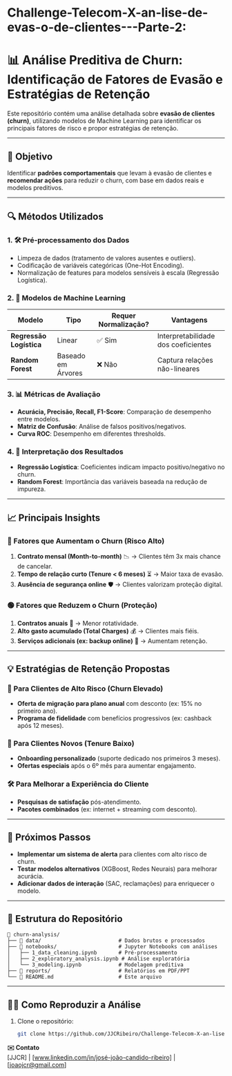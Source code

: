 # Challenge-Telecom-X-an-lise-de-evas-o-de-clientes---Parte-2:

# **📊 Análise Preditiva de Churn: Identificação de Fatores de Evasão e Estratégias de Retenção**  

Este repositório contém uma análise detalhada sobre **evasão de clientes (churn)**, utilizando modelos de Machine Learning para identificar os principais fatores de risco e propor estratégias de retenção.  

---

## **📌 Objetivo**  
Identificar **padrões comportamentais** que levam à evasão de clientes e **recomendar ações** para reduzir o churn, com base em dados reais e modelos preditivos.  

---

## **🔍 Métodos Utilizados**  

### **1. 🛠️ Pré-processamento dos Dados**  
- Limpeza de dados (tratamento de valores ausentes e outliers).  
- Codificação de variáveis categóricas (One-Hot Encoding).  
- Normalização de features para modelos sensíveis à escala (Regressão Logística).  

### **2. 🤖 Modelos de Machine Learning**  
| Modelo               | Tipo           | Requer Normalização? | Vantagens                          |  
|----------------------|----------------|----------------------|------------------------------------|  
| **Regressão Logística** | Linear         | ✅ Sim               | Interpretabilidade dos coeficientes |  
| **Random Forest**      | Baseado em Árvores | ❌ Não            | Captura relações não-lineares       |  

### **3. 📊 Métricas de Avaliação**  
- **Acurácia, Precisão, Recall, F1-Score**: Comparação de desempenho entre modelos.  
- **Matriz de Confusão**: Análise de falsos positivos/negativos.  
- **Curva ROC**: Desempenho em diferentes thresholds.  

### **4. 🔎 Interpretação dos Resultados**  
- **Regressão Logística**: Coeficientes indicam impacto positivo/negativo no churn.  
- **Random Forest**: Importância das variáveis baseada na redução de impureza.  

---

## **📈 Principais Insights**  

### **🔴 Fatores que Aumentam o Churn (Risco Alto)**  
1. **Contrato mensal (Month-to-month)** 📉 → Clientes têm 3x mais chance de cancelar.  
2. **Tempo de relação curto (Tenure < 6 meses)** ⏳ → Maior taxa de evasão.  
3. **Ausência de segurança online** 🛡️ → Clientes valorizam proteção digital.  

### **🟢 Fatores que Reduzem o Churn (Proteção)**  
1. **Contratos anuais** 📜 → Menor rotatividade.  
2. **Alto gasto acumulado (Total Charges)** 💰 → Clientes mais fiéis.  
3. **Serviços adicionais (ex: backup online)** 🔄 → Aumentam retenção.  

---

## **💡 Estratégias de Retenção Propostas**  

### **🎯 Para Clientes de Alto Risco (Churn Elevado)**  
- **Oferta de migração para plano anual** com desconto (ex: 15% no primeiro ano).  
- **Programa de fidelidade** com benefícios progressivos (ex: cashback após 12 meses).  

### **📢 Para Clientes Novos (Tenure Baixo)**  
- **Onboarding personalizado** (suporte dedicado nos primeiros 3 meses).  
- **Ofertas especiais** após o 6º mês para aumentar engajamento.  

### **🛠️ Para Melhorar a Experiência do Cliente**  
- **Pesquisas de satisfação** pós-atendimento.  
- **Pacotes combinados** (ex: internet + streaming com desconto).  

---

## **🚀 Próximos Passos**  
- **Implementar um sistema de alerta** para clientes com alto risco de churn.  
- **Testar modelos alternativos** (XGBoost, Redes Neurais) para melhorar acurácia.  
- **Adicionar dados de interação** (SAC, reclamações) para enriquecer o modelo.  

---

## **📂 Estrutura do Repositório**  
```
📂 churn-analysis/  
├── 📄 data/                         # Dados brutos e processados  
├── 📄 notebooks/                    # Jupyter Notebooks com análises  
│   ├── 1_data_cleaning.ipynb       # Pré-processamento  
│   ├── 2_exploratory_analysis.ipynb # Análise exploratória  
│   └── 3_modeling.ipynb            # Modelagem preditiva  
├── 📄 reports/                      # Relatórios em PDF/PPT  
└── 📄 README.md                     # Este arquivo  
```

---

## **👨‍💻 Como Reproduzir a Análise**  
1. Clone o repositório:  
   ```bash
   git clone https://github.com/JJCRibeiro/Challenge-Telecom-X-an-lise-de-evas-o-de-clientes---Parte-2
   ```  
**✉️ Contato**  
[JJCR] | [www.linkedin.com/in/josé-joão-candido-ribeiro] | [joaojcr@gmail.com]  


